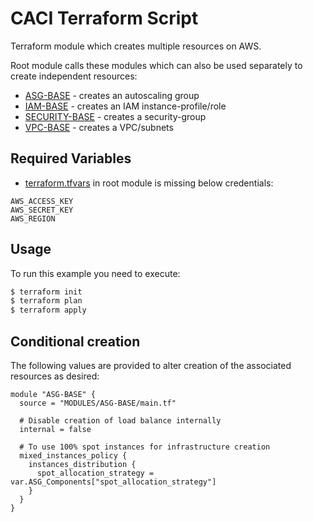 # CACI Terraform Script

Terraform module which creates multiple resources on AWS.

Root module calls these modules which can also be used separately to create independent resources:

- [ASG-BASE](https://github.com/elbeloved/CACI_Script/tree/main/MODULES/ASG-BASE) - creates an autoscaling group
- [IAM-BASE](https://github.com/elbeloved/CACI_Script/tree/main/MODULES/IAM-BASE) - creates an IAM instance-profile/role
- [SECURITY-BASE](https://github.com/elbeloved/CACI_Script/tree/main/MODULES/SECURITY-BASE) - creates a security-group
- [VPC-BASE](https://github.com/elbeloved/CACI_Script/tree/main/MODULES/VPC-BASE) - creates a VPC/subnets

## Required Variables

- [terraform.tfvars](https://github.com/elbeloved/CACI_Script/tree/main/Environment/terraform.tfvars) in root module is missing below credentials:

```hcl
AWS_ACCESS_KEY
AWS_SECRET_KEY
AWS_REGION
```

## Usage

To run this example you need to execute:

```bash
$ terraform init
$ terraform plan
$ terraform apply
```

## Conditional creation

The following values are provided to alter creation of the associated resources as desired:

```hcl
module "ASG-BASE" {
  source = "MODULES/ASG-BASE/main.tf"

  # Disable creation of load balance internally
  internal = false

  # To use 100% spot instances for infrastructure creation 
  mixed_instances_policy {
    instances_distribution {
      spot_allocation_strategy = var.ASG_Components["spot_allocation_strategy"]
    }
  }
}
```
